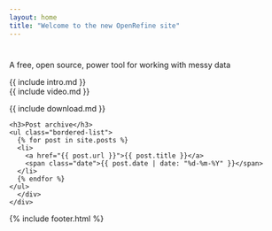 ```yaml
---
layout: home
title: "Welcome to the new OpenRefine site"
---
```


<div id="banner">
  <div class="inner-content">
    <div class="copy">
      <h1></h1>
      <p class="intro">A free, open source, power tool for working with messy data</p>
    </div>
  </div>
</div>  

<div id="content">
  <div class="inner-content">
  {{ include intro.md }}
  </div>
</div>

<div id="content">
  <div class="inner-content">
    <div class="cols">
      <div class="col">
  {{ include video.md }}
      </div>
      <div class="col">

  {{ include download.md }}

    <h3>Post archive</h3>
    <ul class="bordered-list">
      {% for post in site.posts %}
      <li>
        <a href="{{ post.url }}">{{ post.title }}</a>
        <span class="date">{{ post.date | date: "%d-%m-%Y" }}</span>
      </li>
      {% endfor %}
    </ul>
      </div>
    </div>
  </div>
</div>

  {% include footer.html %}

</body>
